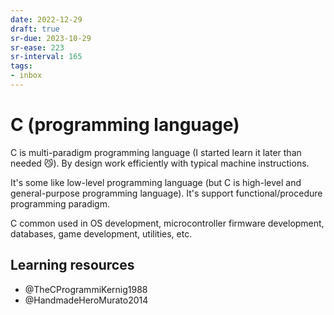 ```yaml
---
date: 2022-12-29
draft: true
sr-due: 2023-10-29
sr-ease: 223
sr-interval: 165
tags:
- inbox
---
```


# C (programming language)

C is multi-paradigm programming language (I started learn it later than needed
😼). By design work efficiently with typical machine instructions.

It\'s some like low-level programming language (but C is high-level and
general-purpose programming language). It's support functional/procedure
programming paradigm.

C common used in OS development, microcontroller firmware development,
databases, game development, utilities, etc.

## Learning resources

- @TheCProgrammiKernig1988
- @HandmadeHeroMurato2014